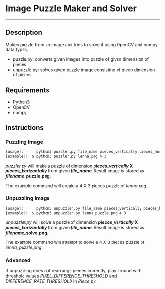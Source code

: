 # Image Puzzle Maker and Solver
_______________________________


## Description
Makes puzzle from an image and tries to solve it using OpenCV and numpy data types.
* puzzle.py: converts given images into puzzle of given dimension of pieces
* unpuzzle.py: solves given puzzle image consisting of given dimension of pieces

## Requirements
* Python3
* OpenCV
* numpy

## Instructions

### Puzzling Image
```bash
[usage]:      python3 puzzler.py file_name pieces_vertically pieces_horizontally
[example]:  $ python3 puzzler.py lenna.png 4 3
```
*puzzler.py* will make a puzzle of dimension ***pieces_vertically* X *pieces_horizontally*** from given ***file_name***.
Result image is stored as ***filename*_puzzle.png**. 

The example command will create a 4 X 3 pieces puzzle of *lenna.png*.

### Unpuzzling Image
```bash
[usage]:      python3 unpuzzler.py file_name pieces_vertically pieces_horizontally
[example]:  $ python3 unpuzzler.py lenna_puzzle.png 4 3
```
*unpuzzler.py* will solve a puzzle of dimension ***pieces_vertically* X *pieces_horizontally*** from given ***file_name***.
Result image is stored as ***filename*_solve.png**.

The example command will attempt to solve a 4 X 3 pieces puzzle of *lenna_puzzle.png*.

### Advanced

If unpuzzling does not rearrange pieces correctly, play around with threshold values *PIXEL_DIFFERENCE_THRESHOLD* and *DIFFERENCE_RATE_THRESHOLD* in *Piece.py*. 